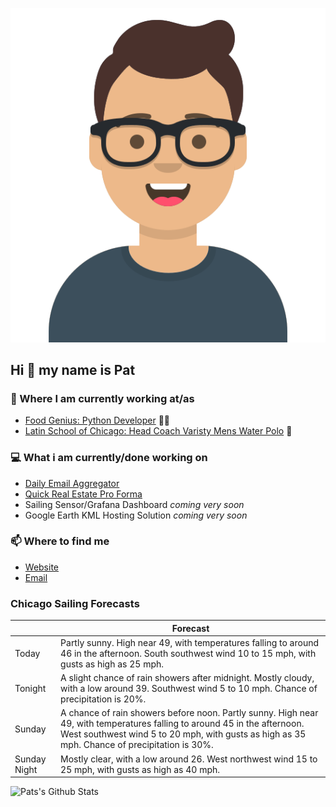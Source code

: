 [![Social banner for p-j-falconer](https://raw.githubusercontent.com/P-J-FALCONER/P-J-FALCONER/master/assets/avataaars.svg)](https://patfalconer.com/)
## Hi :wave: my name is Pat

### 💼 Where I am currently working at/as
- [Food Genius: Python Developer](https://getfoodgenius.com/) 🍔🐍
- [Latin School of Chicago: Head Coach Varisty Mens Water Polo](https://www.latinschool.org/) 🤽


### 💻 What i am currently/done working on
 - [Daily Email Aggregator](https://github.com/P-J-FALCONER/dott_daily_mail)
 - [Quick Real Estate Pro Forma](https://github.com/P-J-FALCONER/henry)
 - Sailing Sensor/Grafana Dashboard *coming very soon*
 - Google Earth KML Hosting Solution *coming very soon*

### 📫 Where to find me
 - [Website](https://patfalconer.com/)
 - [Email](mailto:patrick.j.falconer@gmail.com)


### Chicago Sailing Forecasts
|   | Forecast  |
|---|---|
| Today | Partly sunny. High near 49, with temperatures falling to around 46 in the afternoon. South southwest wind 10 to 15 mph, with gusts as high as 25 mph. |
| Tonight | A slight chance of rain showers after midnight. Mostly cloudy, with a low around 39. Southwest wind 5 to 10 mph. Chance of precipitation is 20%. |
| Sunday | A chance of rain showers before noon. Partly sunny. High near 49, with temperatures falling to around 45 in the afternoon. West southwest wind 5 to 20 mph, with gusts as high as 35 mph. Chance of precipitation is 30%. |
| Sunday Night | Mostly clear, with a low around 26. West northwest wind 15 to 25 mph, with gusts as high as 40 mph. |

![Pats's Github Stats](https://github-readme-stats.vercel.app/api?username=p-j-falconer&show_icons=true&theme=radical)
